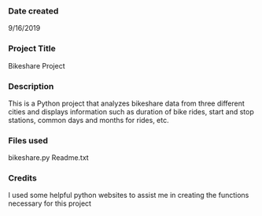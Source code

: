 ### Date created
9/16/2019

### Project Title
Bikeshare Project

### Description
This is a Python project that analyzes bikeshare data from three different cities and displays information such as duration of bike rides, start and stop stations, common days and months for rides, etc.

### Files used
bikeshare.py
Readme.txt

### Credits
I used some helpful python websites to assist me in creating the functions necessary for this project 